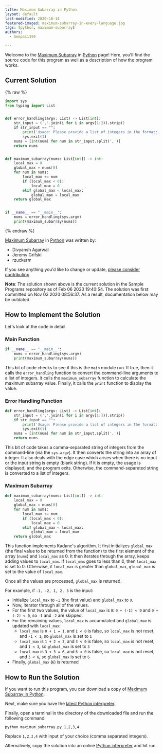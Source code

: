 ```yaml
---
title: Maximum Subarray in Python
layout: default
last-modified: 2020-10-14
featured-imaged: maximum-subarray-in-every-language.jpg
tags: [python, maximum-subarray]
authors:
  - Senpai1199

---
```


Welcome to the [Maximum Subarray](https://rzuckerm.github.io/sample-programs-website-copy/projects/maximum-subarray) in [Python](https://rzuckerm.github.io/sample-programs-website-copy/languages/python) page! Here, you'll find the source code for this program as well as a description of how the program works.

## Current Solution

{% raw %}

```python
import sys
from typing import List


def error_handling(argv: List) -> List[int]:
    str_input = (','.join(i for i in argv[1:])).strip()
    if str_input == "":
        print('Usage: Please provide a list of integers in the format: "1, 2, 3, 4, 5"')
        sys.exit(1)
    nums = [int(num) for num in str_input.split(',')]
    return nums


def maximum_subarray(nums: List[int]) -> int:
    local_max = 0
    global_max = nums[0]
    for num in nums:
        local_max += num
        if (local_max < 0):
            local_max = 0
        elif global_max < local_max:
            global_max = local_max
    return global_max


if __name__ == "__main__":
    nums = error_handling(sys.argv)
    print(maximum_subarray(nums))
```

{% endraw %}

[Maximum Subarray](https://rzuckerm.github.io/sample-programs-website-copy/projects/maximum-subarray) in [Python](https://rzuckerm.github.io/sample-programs-website-copy/languages/python) was written by:

- Divyansh Agarwal
- Jeremy Grifski
- rzuckerm

If you see anything you'd like to change or update, [please consider contributing](https://github.com/TheRenegadeCoder/sample-programs).

**Note**: The solution shown above is the current solution in the Sample Programs repository as of Feb 06 2023 19:40:54. The solution was first committed on Nov 03 2020 08:56:37. As a result, documentation below may be outdated.

## How to Implement the Solution

Let's look at the code in detail.

### Main Function

```python
if __name__ == "__main__":
    nums = error_handling(sys.argv)
    print(maximum_subarray(nums))
```

This bit of code checks to see if this is the `main` module run. If true, then it calls the `error_handling`
function to convert the command-line arguments to a list of integers. It calls the `maximum_subarray`
function to calculate the maximum subarray value. Finally, it calls the `print` function to display
the value.

### Error Handling Function

```python
def error_handling(argv: List) -> List[int]:
    str_input = (','.join(i for i in argv[1:])).strip()
    if str_input == "":
        print('Usage: Please provide a list of integers in the format: "1, 2, 3, 4, 5"')
        sys.exit(1)
    nums = [int(num) for num in str_input.split(',')]
    return nums
```

This bit of code takes a comma-separated string of integers from the command-line (via the `sys.argv`). It then converts the string into an array of integer. It also deals with the edge case which arises when there is no input or the input string is empty (blank string).
If it is empty, the usage is displayed, and the program exits. Otherwise, the command-separated string is converted to a list of integers.

### Maximum Subarray

```python
def maximum_subarray(nums: List[int]) -> int:
    local_max = 0
    global_max = nums[0]
    for num in nums:
        local_max += num
        if (local_max < 0):
            local_max = 0
        elif global_max < local_max:
            global_max = local_max
    return global_max
```

This function implements Kadane's algorithm. It first initializes `global_max`
(the final value to be returned from the function) to the first element of the array (`nums`)
and `local_max` as 0. It then iterates through the array, keeps adding values to `local_max`.
If `local_max` goes to less than 0, then `local_max` is set to 0. Otherwise, if `local_max`
is greater than `global_max`, `global_max` is set to the value of `local_max`.

Once all the values are processed, `global_max` is returned.

For example, if `-1, -2, 1, 2, 3` is the input:

- Initialize `local_max` to `-1` (the first value) and `global_max` to `0`.
- Now, iterator through all of the values.
- For the first two values, the value of `local_max` is `0`: `0 + (-1) < 0` and `0 + (-2) < 0`, so `-1` and `-2` are skipped.
- For the remaining values, `local_max` is accumulated and `global_max` is updated with `local_max`:
  - `local_max` is `0 + 1 = 1`, and `1 < 0` is false, so `local_max` is not reset, and `-1 < 1`, so `global_max` is set to `1`
  - `local_max` is `1 + 2 = 3`, and `3 < 0` is false, so `local_max` is not reset, and `1 < 3`, so `global_max` is set to `3`
  - `local_max` is `3 + 3 = 6`, and `6 < 0` is false, so `local_max` is not reset, and `3 < 6`, so `global_max` is set to `6`
- Finally, `global_max` (`6`) is returned


## How to Run the Solution

If you want to run this program, you can download a copy of [Maximum Subarray in Python](https://github.com/TheRenegadeCoder/sample-programs/blob/main/archive/p/python/maximum_subarray.py).

Next, make sure you have the [latest Python interpreter](https://www.python.org/downloads/).

Finally, open a terminal in the directory of the downloaded file and run the following command:

`python maximum_subarray.py 1,2,3,4`

Replace `1,2,3,4` with input of your choice (comma separated integers).

Alternatively, copy the solution into an online [Python interpreter](https://www.online-python.com/) and hit run.
